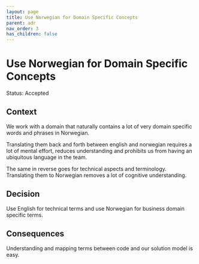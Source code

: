 ```yaml
---
layout: page
title: Use Norwegian for Domain Specific Concepts
parent: adr
nav_order: 3
has_children: false
---
```


# Use Norwegian for Domain Specific Concepts

Status: Accepted

## Context

We work with a domain that naturally contains a lot of very domain specific
words and phrases in Norwegian.

Translating them back and forth between english and norwegian requires a lot of
mental effort, reduces understanding and prohibits us from having an ubiquitous
language in the team.

The same in reverse goes for technical aspects and terminology. Translating them
to Norwegian removes a lot of cognitive understanding.

## Decision

Use English for technical terms and use Norwegian for business domain specific
terms.

## Consequences

Understanding and mapping terms between code and our solution model is easy.
